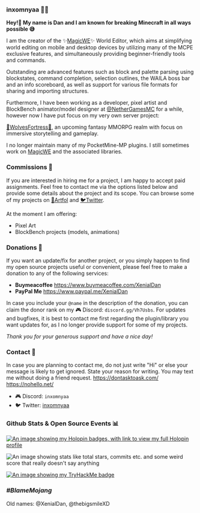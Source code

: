 ### inxomnyaa 👨‍💻

**Hey!👋 My name is Dan and I am known for breaking Minecraft in all ways possible 😅**

I am the creator of the ✨[MagicWE](https://github.com/inxomnyaa/MagicWE)✨ World Editor, which aims at simplifying world editing on mobile and desktop devices by utilizing many of the MCPE exclusive features, and simultaneously providing beginner-friendly tools and commands.

Outstanding are advanced features such as block and palette parsing using blockstates, command completion, selection outlines, the WAILA boss bar and an info scoreboard, as well as support for various file formats for sharing and importing structures.

Furthermore, I have been working as a developer, pixel artist and BlockBench animator/model designer at [@NetherGamesMC](https://github.com/NetherGamesMC) for a while, however now I have put focus on my very own server project:

[🐺WolvesFortress🏰](https://github.com/WolvesFortress), an upcoming fantasy MMORPG realm with focus on immersive storytelling and gameplay.

I no longer maintain many of my PocketMine-MP plugins. I still sometimes work on [MagicWE](https://github.com/inxomnyaa/MagicWE) and the associated libraries.
### Commissions 💌
If you are interested in hiring me for a project, I am happy to accept paid assignments. Feel free to contact me via the options listed below and provide some details about the project and its scope.
You can browse some of my projects on [🎨Artfol](https://www.artfol.me/inxomnyaa) and [🐦Twitter](https://twitter.com/inxomnyaa/media).

At the moment I am offering:
- Pixel Art
- BlockBench projects (models, animations)


### Donations 👛
If you want an update/fix for another project, or you simply happen to find my open source projects useful or convenient, please feel free to make a donation to any of the following services:
- **Buymeacoffee**
https://www.buymeacoffee.com/XenialDan
- **PayPal Me**
https://www.paypal.me/XenialDan

In case you include your `@name` in the description of the donation, you can claim the donor rank on my 🎮 Discord: `discord.gg/Vh7Usbs`. For updates and bugfixes, it is best to contact me first regarding the plugin/library you want updates for, as I no longer provide support for some of my projects.

*Thank you for your generous support and have a nice day!*
### Contact 📮
In case you are planning to contact me, do not just write "Hi" or else your message is likely to get ignored. State your reason for writing. You may text me without doing a friend request.
https://dontasktoask.com/ https://nohello.net/

- 🎮 Discord: `inxomnyaa`
- 🐦 Twitter: [inxomnyaa](https://twitter.com/inxomnyaa)
### Github Stats & Open Source Events 📊
[![An image showing my Holopin badges, with link to view my full Holopin profile](https://holopin.me/xenialdan)](https://holopin.io/@xenialdan)

![An image showing stats like total stars, commits etc. and some weird score that really doesn't say anything](https://github-readme-stats.vercel.app/api?username=inxomnyaa&count_private=true&include_all_commits=true)

[![An image showing my TryHackMe badge](https://tryhackme-badges.s3.amazonaws.com/thebigsmilexd.png)](https://tryhackme.com/api/v2/badges/public-profile?userPublicId=1448883)

### *#BlameMojang*
Old names: @XenialDan, @thebigsmileXD
